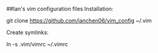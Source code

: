 ##Ian's vim configuration files
Installation:

  git clone https://github.com/ianchen06/vim_config ~/.vim

Create symlinks:

  ln -s .vim/vimrc ~/.vimrc
